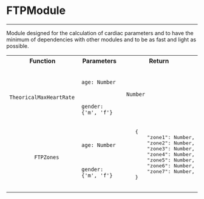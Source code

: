# FTPModule
***
Module designed for the calculation of cardiac parameters and to have the minimum of dependencies with other modules and to be as fast and light as possible.


<table>
  <tr>
    <th>Function</th>
    <th>Parameters</th>
    <th>Return</th>
  </tr>
  
  <tr>
    <td>
      <code>
        TheoricalMaxHeartRate
      </code>
    </td>
    <td>
      <code>
        age: Number
      </code>
      </br>
      <code>
        gender: {'m', 'f'}
      </code>
    </td>
    <td>
      <code> Number </code>
    </td>
  </tr>
  
 <tr>
    <td>
      <code>
        FTPZones
      </code>
    </td>
    <td>
      <code>
        age: Number
      </code>
      </br>
      <code>
        gender: {'m', 'f'}
      </code>
    </td>
    <td>
    <pre lang="javascript">
    {
        "zone1": Number,
        "zone2": Number,
        "zone3": Number,
        "zone4": Number,
        "zone5": Number,
        "zone6": Number,
        "zone7": Number,
    }
    </pre>
    </td>
  </tr>
  
</table>
